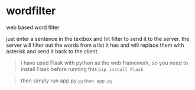 wordfilter
==========

web based word filter

just enter a sentence in the textbox and hit filter to send it to the server.
the server will filter out the words from a list it has and will replace them with asterisk and send it back to the client.

>i have used Flask with python as the web framework, so you need to install Flask before running this
`pip install Flask`

>then simply run app.py
`python app.py`
